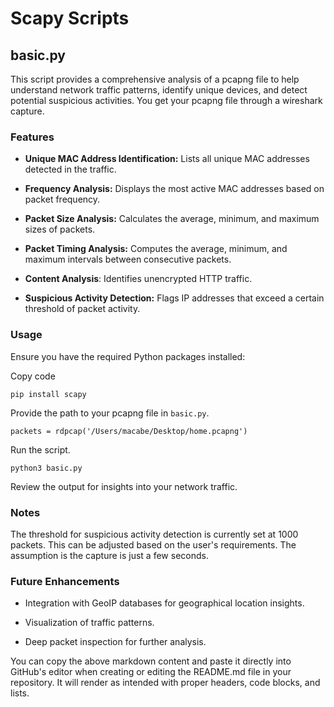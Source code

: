 # Scapy Scripts

## basic.py

This script provides a comprehensive analysis of a pcapng file to help understand network traffic patterns, identify unique devices, and detect potential suspicious activities. You get your pcapng file through a wireshark capture.

### Features

- **Unique MAC Address Identification:** Lists all unique MAC addresses detected in the traffic.

- **Frequency Analysis:** Displays the most active MAC addresses based on packet frequency.

- **Packet Size Analysis:** Calculates the average, minimum, and maximum sizes of packets.

- **Packet Timing Analysis:** Computes the average, minimum, and maximum intervals between consecutive packets.

- **Content Analysis**: Identifies unencrypted HTTP traffic.

- **Suspicious Activity Detection:** Flags IP addresses that exceed a certain threshold of packet activity.

### Usage
Ensure you have the required Python packages installed:

Copy code

`pip install scapy`

Provide the path to your pcapng file in `basic.py`.

`packets = rdpcap('/Users/macabe/Desktop/home.pcapng')`

Run the script.

`python3 basic.py`

Review the output for insights into your network traffic.


### Notes
The threshold for suspicious activity detection is currently set at 1000 packets. This can be adjusted based on the user's requirements. The assumption is the capture is just a few seconds.

### Future Enhancements
- Integration with GeoIP databases for geographical location insights.

- Visualization of traffic patterns.

- Deep packet inspection for further analysis.

You can copy the above markdown content and paste it directly into GitHub's editor when creating or editing the README.md file in your repository. It will render as intended with proper headers, code blocks, and lists.

